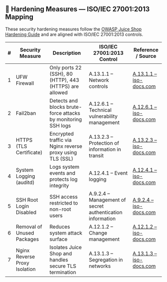 ## 🔐 Hardening Measures — ISO/IEC 27001:2013 Mapping

These security hardening measures follow the [OWASP Juice Shop Hardening Guide](https://pwning.owasp-juice.shop/part2/hardening.html) and are aligned with ISO/IEC 27001:2013 controls.

| #  | Security Measure               | Description                                                              | ISO/IEC 27001:2013 Control                                 | Reference / Source                                                                 |
|----|-------------------------------|--------------------------------------------------------------------------|------------------------------------------------------------|------------------------------------------------------------------------------------|
| 1  | UFW Firewall                   | Only ports 22 (SSH), 80 (HTTP), 443 (HTTPS) are allowed                  | A.13.1.1 – Network controls                                 | [A.13.1.1 – iso-docs.com](https://iso-docs.com/blogs/iso-27001-standard#a1311)    |
| 2  | Fail2ban                       | Detects and blocks brute-force attacks by monitoring SSH logs           | A.12.6.1 – Technical vulnerability management               | [A.12.6.1 – iso-docs.com](https://iso-docs.com/blogs/iso-27001-standard#a1261)    |
| 3  | HTTPS (TLS Certificate)        | Encrypted traffic via Nginx reverse proxy using TLS (SSL)               | A.13.2.3 – Protection of information in transit             | [A.13.2.3 – iso-docs.com](https://iso-docs.com/blogs/iso-27001-standard#a1323)    |
| 4  | System Logging (auditd)        | Logs system events and protects log integrity                           | A.12.4.1 – Event logging                                     | [A.12.4.1 – iso-docs.com](https://iso-docs.com/blogs/iso-27001-standard#a1241)    |
| 5  | SSH Root Login Disabled        | SSH access restricted to non-root users                                 | A.9.2.4 – Management of secret authentication information   | [A.9.2.4 – iso-docs.com](https://iso-docs.com/blogs/iso-27001-standard#a924)      |
| 6  | Removal of Unused Packages     | Reduces system attack surface                                           | A.12.1.2 – Change management                                | [A.12.1.2 – iso-docs.com](https://iso-docs.com/blogs/iso-27001-standard#a1212)    |
| 7  | Nginx Reverse Proxy Isolation  | Isolates Juice Shop and handles secure TLS termination                  | A.13.1.3 – Segregation in networks                          | [A.13.1.3 – iso-docs.com](https://iso-docs.com/blogs/iso-27001-standard#a1313)    |
